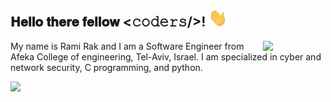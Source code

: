 <h2> 𝐇𝐞𝐥𝐥𝐨 𝐭𝐡𝐞𝐫𝐞 𝐟𝐞𝐥𝐥𝐨𝐰 <𝚌𝚘𝚍𝚎𝚛𝚜/>! <img src="https://raw.githubusercontent.com/ABSphreak/ABSphreak/master/gifs/Hi.gif" width="30px"></h2>

<img align='right' src='https://user-images.githubusercontent.com/63206167/219976674-1afd1fc9-80b2-4636-9b89-5013ee940642.gif' width='100"'>

My name is Rami Rak and I am a Software Engineer from Afeka College of engineering, Tel-Aviv, Israel.
I am specialized in cyber and network security, C programming, and python.

![](https://komarev.com/ghpvc/?username=ramirak&color=blue&style=for-the-badge)
